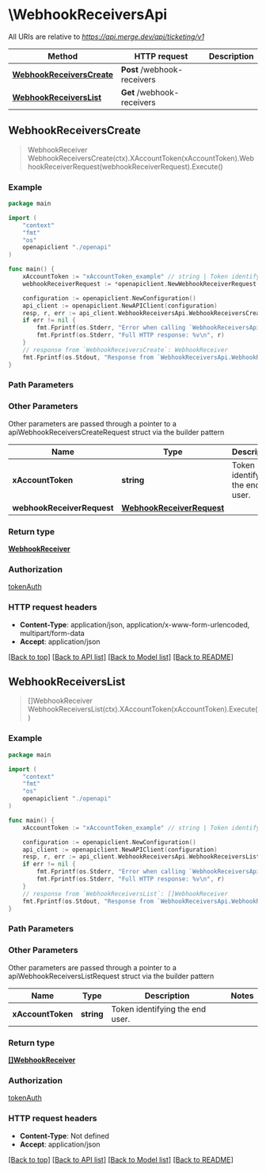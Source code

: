 # \WebhookReceiversApi

All URIs are relative to *https://api.merge.dev/api/ticketing/v1*

Method | HTTP request | Description
------------- | ------------- | -------------
[**WebhookReceiversCreate**](WebhookReceiversApi.md#WebhookReceiversCreate) | **Post** /webhook-receivers | 
[**WebhookReceiversList**](WebhookReceiversApi.md#WebhookReceiversList) | **Get** /webhook-receivers | 



## WebhookReceiversCreate

> WebhookReceiver WebhookReceiversCreate(ctx).XAccountToken(xAccountToken).WebhookReceiverRequest(webhookReceiverRequest).Execute()





### Example

```go
package main

import (
    "context"
    "fmt"
    "os"
    openapiclient "./openapi"
)

func main() {
    xAccountToken := "xAccountToken_example" // string | Token identifying the end user.
    webhookReceiverRequest := *openapiclient.NewWebhookReceiverRequest("Event_example", false) // WebhookReceiverRequest | 

    configuration := openapiclient.NewConfiguration()
    api_client := openapiclient.NewAPIClient(configuration)
    resp, r, err := api_client.WebhookReceiversApi.WebhookReceiversCreate(context.Background()).XAccountToken(xAccountToken).WebhookReceiverRequest(webhookReceiverRequest).Execute()
    if err != nil {
        fmt.Fprintf(os.Stderr, "Error when calling `WebhookReceiversApi.WebhookReceiversCreate``: %v\n", err)
        fmt.Fprintf(os.Stderr, "Full HTTP response: %v\n", r)
    }
    // response from `WebhookReceiversCreate`: WebhookReceiver
    fmt.Fprintf(os.Stdout, "Response from `WebhookReceiversApi.WebhookReceiversCreate`: %v\n", resp)
}
```

### Path Parameters



### Other Parameters

Other parameters are passed through a pointer to a apiWebhookReceiversCreateRequest struct via the builder pattern


Name | Type | Description  | Notes
------------- | ------------- | ------------- | -------------
 **xAccountToken** | **string** | Token identifying the end user. | 
 **webhookReceiverRequest** | [**WebhookReceiverRequest**](WebhookReceiverRequest.md) |  | 

### Return type

[**WebhookReceiver**](WebhookReceiver.md)

### Authorization

[tokenAuth](../README.md#tokenAuth)

### HTTP request headers

- **Content-Type**: application/json, application/x-www-form-urlencoded, multipart/form-data
- **Accept**: application/json

[[Back to top]](#) [[Back to API list]](../README.md#documentation-for-api-endpoints)
[[Back to Model list]](../README.md#documentation-for-models)
[[Back to README]](../README.md)


## WebhookReceiversList

> []WebhookReceiver WebhookReceiversList(ctx).XAccountToken(xAccountToken).Execute()





### Example

```go
package main

import (
    "context"
    "fmt"
    "os"
    openapiclient "./openapi"
)

func main() {
    xAccountToken := "xAccountToken_example" // string | Token identifying the end user.

    configuration := openapiclient.NewConfiguration()
    api_client := openapiclient.NewAPIClient(configuration)
    resp, r, err := api_client.WebhookReceiversApi.WebhookReceiversList(context.Background()).XAccountToken(xAccountToken).Execute()
    if err != nil {
        fmt.Fprintf(os.Stderr, "Error when calling `WebhookReceiversApi.WebhookReceiversList``: %v\n", err)
        fmt.Fprintf(os.Stderr, "Full HTTP response: %v\n", r)
    }
    // response from `WebhookReceiversList`: []WebhookReceiver
    fmt.Fprintf(os.Stdout, "Response from `WebhookReceiversApi.WebhookReceiversList`: %v\n", resp)
}
```

### Path Parameters



### Other Parameters

Other parameters are passed through a pointer to a apiWebhookReceiversListRequest struct via the builder pattern


Name | Type | Description  | Notes
------------- | ------------- | ------------- | -------------
 **xAccountToken** | **string** | Token identifying the end user. | 

### Return type

[**[]WebhookReceiver**](WebhookReceiver.md)

### Authorization

[tokenAuth](../README.md#tokenAuth)

### HTTP request headers

- **Content-Type**: Not defined
- **Accept**: application/json

[[Back to top]](#) [[Back to API list]](../README.md#documentation-for-api-endpoints)
[[Back to Model list]](../README.md#documentation-for-models)
[[Back to README]](../README.md)

